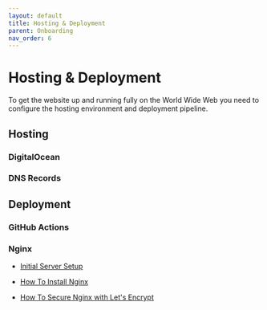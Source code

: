 ```yaml
---
layout: default
title: Hosting & Deployment
parent: Onboarding
nav_order: 6
---
```


# Hosting & Deployment

To get the website up and running fully on the World Wide Web you need to configure the hosting environment and deployment pipeline.

## Hosting

### DigitalOcean



### DNS Records



## Deployment



### GitHub Actions



### Nginx

- [Initial Server Setup](https://www.digitalocean.com/community/tutorials/initial-server-setup-with-ubuntu-20-04#if-the-root-account-uses-ssh-key-authentication)

- [How To Install Nginx](https://www.digitalocean.com/community/tutorials/how-to-install-nginx-on-ubuntu-20-04#step-5-setting-up-server-blocks-recommended)

- [How To Secure Nginx with Let's Encrypt](https://www.digitalocean.com/community/tutorials/how-to-secure-nginx-with-let-s-encrypt-on-ubuntu-20-04)
